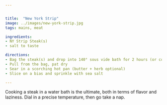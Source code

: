 ```yaml
---


title:  "New York Strip"
image: ../images/new-york-strip.jpg
tags: mains, meat

ingredients:
- NY Strip Steak(s)
- salt to taste

directions:
- Bag the steak(s) and drop into 140° sous vide bath for 2 hours (or consult this handy [ChefSteps chart](https://s3.amazonaws.com/chefsteps/static/ChefSteps-SousVideReference.pdf))
- Pull from the bag, pat dry
- Sear in a scorching hot pan (butter + herb optional)
- Slice on a bias and sprinkle with sea salt

---
```


Cooking a steak in a water bath is the ultimate, both in terms of flavor and laziness. Dial in a precise temperature, then go take a nap.